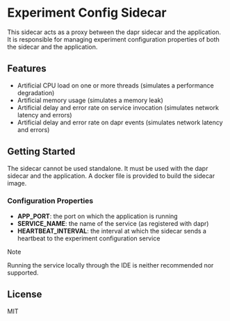 # Experiment Config Sidecar

This sidecar acts as a proxy between the dapr sidecar and the application.
It is responsible for managing experiment configuration properties of both the sidecar and the application.

## Features

- Artificial CPU load on one or more threads (simulates a performance degradation)
- Artificial memory usage (simulates a memory leak)
- Artificial delay and error rate on service invocation (simulates network latency and errors)
- Artificial delay and error rate on dapr events (simulates network latency and errors)

## Getting Started

The sidecar cannot be used standalone.
It must be used with the dapr sidecar and the application.
A docker file is provided to build the sidecar image.

### Configuration Properties
- **APP_PORT**: the port on which the application is running
- **SERVICE_NAME**: the name of the service (as registered with dapr)
- **HEARTBEAT_INTERVAL**: the interval at which the sidecar sends a heartbeat to the experiment configuration service

> [!NOTE]
> Running the service locally through the IDE is neither recommended nor supported.

## License
MIT